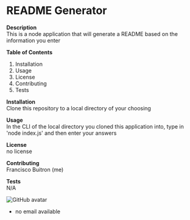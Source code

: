 
# README Generator

**Description** <br />
This is a node application that will generate a README based on the information you enter

**Table of Contents** <br />
1. Installation
2. Usage
3. License
4. Contributing
5. Tests

**Installation** <br />
Clone this repository to a local directory of your choosing

**Usage** <br />
In the CLI of the local directory you cloned this application into, type in 'node index.js' and then enter your answers

**License** <br />
no license

**Contributing** <br />
Francisco Buitron (me)

**Tests** <br />
N/A

![GitHub avatar](https://avatars3.githubusercontent.com/u/58494373?v=4)
* no email available
  
